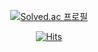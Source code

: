 <div align="center">

<!--   ![header](https://capsule-render.vercel.app/api?type=wave&color=auto&height=300&section=header&text=capsule%20render&fontSize=90) -->

  [![Solved.ac 프로필](http://mazassumnida.wtf/api/generate_badge?boj=hank0211)](https://solved.ac/hank0211)
  
  [![Hits](https://hits.seeyoufarm.com/api/count/incr/badge.svg?url=https%3A%2F%2Fgithub.com%2Fhanjoo0211&count_bg=%23000000&title_bg=%238F8E8E&icon=&icon_color=%23E7E7E7&title=hits&edge_flat=false)](https://hits.seeyoufarm.com)

</div>
